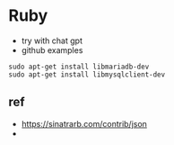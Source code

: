 # Ruby

- try with chat gpt
- github examples

```
sudo apt-get install libmariadb-dev
sudo apt-get install libmysqlclient-dev
```

## ref
- https://sinatrarb.com/contrib/json
- 